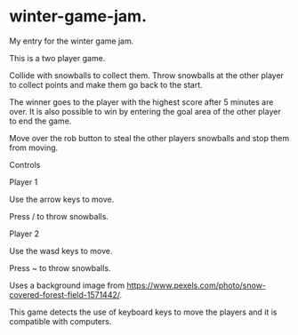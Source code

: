 # winter-game-jam.
My entry for the winter game jam.


This is a two player game.

Collide with snowballs to collect them.
Throw snowballs at the other player to collect points and make them go back to the start.

The winner goes to the player with the highest score after 5 minutes are over. 
It is also possible to win by entering the goal area of the other player to end the game.

Move over the rob button to steal the other players snowballs and stop them from moving.


Controls
 
Player 1

Use the arrow keys to move. 

Press / to throw snowballs.

Player 2

Use the wasd keys to move.

Press ~ to throw snowballs.

Uses a background image from https://www.pexels.com/photo/snow-covered-forest-field-1571442/.

This game detects the use of keyboard keys to move the players and it is compatible with computers. 
